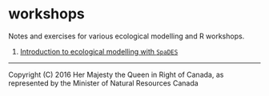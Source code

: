 # workshops

Notes and exercises for various ecological modelling and R workshops.

1. [Introduction to ecological modelling with `SpaDES`](https://github.com/PredictiveEcology/workshops/tree/master/SpaDES_intro)

-----

Copyright (C) 2016 Her Majesty the Queen in Right of Canada, as represented by the Minister of Natural Resources Canada
